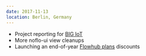```yaml
---
date: 2017-11-13
location: Berlin, Germany
---
```

* Project reporting for [BIG IoT](http://big-iot.eu/)
* More noflo-ui view cleanups
* Launching an end-of-year [Flowhub plans](https://plans.flowhub.io) discounts
